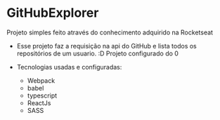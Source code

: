 # GitHubExplorer
Projeto simples feito através do conhecimento adquirido na Rocketseat

* Esse projeto faz a requisição na api do GitHub e lista todos os repositórios de um usuario. :D
    Projeto configurado do 0

* Tecnologias usadas e configuradas:
    - Webpack
    - babel
    - typescript
    - ReactJs
    - SASS
    

